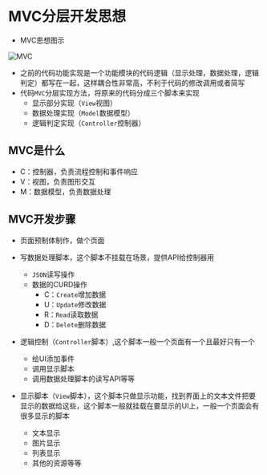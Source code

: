 # MVC分层开发思想

- MVC思想图示

![MVC](d:\desk\上课笔记\MVC.jpg)

- 之前的代码功能实现是一个功能模块的代码逻辑（显示处理，数据处理，逻辑判定）都写在一起，这样耦合性非常高，不利于代码的修改调用或者简写
- 代码`MVC`分层实现方法，将原来的代码分成三个脚本来实现
  - 显示部分实现（`View`视图）
  - 数据处理实现（`Model`数据模型）
  - 逻辑判定实现（`Controller`控制器）

## MVC是什么

- C：控制器，负责流程控制和事件响应
- V：视图，负责图形交互
- M：数据模型，负责数据处理

## MVC开发步骤

- 页面预制体制作，做个页面
- 写数据处理脚本，这个脚本不挂载在场景，提供API给控制器用
  - `JSON`读写操作
  - 数据的CURD操作
    - C：`Create`增加数据
    - U：`Update`修改数据
    - R：`Read`读取数据
    - D：`Delete`删除数据
- 逻辑控制（`Controller`脚本）,这个脚本一般一个页面有一个且最好只有一个
  - 给UI添加事件
  - 调用显示脚本
  - 调用数据处理脚本的读写API等等

- 显示脚本（`View`脚本），这个脚本只做显示功能，找到界面上的文本文件把要显示的数据给这些，这个脚本一般就挂载在要显示的UI上，一般一个页面会有很多显示的脚本
  - 文本显示
  - 图片显示
  - 列表显示
  - 其他的资源等等